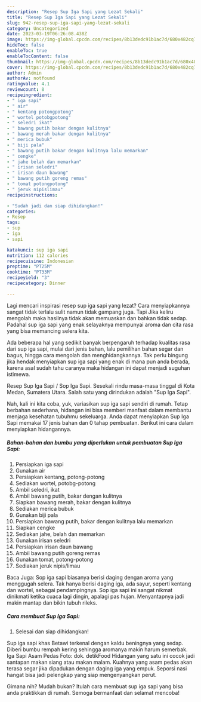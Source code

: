 ```yaml
---
description: "Resep Sup Iga Sapi yang Lezat Sekali"
title: "Resep Sup Iga Sapi yang Lezat Sekali"
slug: 942-resep-sup-iga-sapi-yang-lezat-sekali
category: Uncategorized
date: 2023-03-19T06:26:08.438Z
image: https://img-global.cpcdn.com/recipes/8b13dedc91b1ac7d/680x482cq70/sup-iga-sapi-foto-resep-utama.jpg
hideToc: false
enableToc: true
enableTocContent: false
thumbnail: https://img-global.cpcdn.com/recipes/8b13dedc91b1ac7d/680x482cq70/sup-iga-sapi-foto-resep-utama.jpg
cover: https://img-global.cpcdn.com/recipes/8b13dedc91b1ac7d/680x482cq70/sup-iga-sapi-foto-resep-utama.jpg
author: Admin
authorAv: notfound
ratingvalue: 4.1
reviewcount: 8
recipeingredient:
- " iga sapi"
- " air"
- " kentang potongpotong"
- " wortel potobgpotong"
- " seledri ikat"
- " bawang putih bakar dengan kulitnya"
- " bawang merah bakar dengan kulitnya"
- " merica bubuk"
- " biji pala"
- " bawang putih bakar dengan kulitnya lalu memarkan"
- " cengke"
- " jahe belah dan memarkan"
- " irisan seledri"
- " irisan daun bawang"
- " bawang putih goreng remas"
- " tomat potongpotong"
- " jeruk nipislimau"
recipeinstructions:

- "Sudah jadi dan siap dihidangkan!"
categories:
- Resep
tags:
- sup
- iga
- sapi

katakunci: sup iga sapi 
nutrition: 112 calories
recipecuisine: Indonesian
preptime: "PT25M"
cooktime: "PT33M"
recipeyield: "3"
recipecategory: Dinner

---
```



Lagi mencari inspirasi resep sup iga sapi yang lezat? Cara menyiapkannya sangat tidak terlalu sulit namun tidak gampang juga. Tapi Jika keliru mengolah maka hasilnya tidak akan memuaskan dan bahkan tidak sedap. Padahal sup iga sapi yang enak selayaknya mempunyai aroma dan cita rasa yang bisa memancing selera kita.


Ada beberapa hal yang sedikit banyak berpengaruh terhadap kualitas rasa dari sup iga sapi, mulai dari jenis bahan, lalu pemilihan bahan segar dan bagus, hingga cara mengolah dan menghidangkannya. Tak perlu bingung jika hendak menyiapkan sup iga sapi yang enak di mana pun anda berada, karena asal sudah tahu caranya maka hidangan ini dapat menjadi suguhan istimewa.

Resep Sup Iga Sapi / Sop Iga Sapi. Sesekali rindu masa-masa tinggal di Kota Medan, Sumatera Utara. Salah satu yang dirindukan adalah &#34;Sup Iga Sapi&#34;.


Nah, kali ini kita coba, yuk, variasikan sup iga sapi sendiri di rumah. Tetap berbahan sederhana, hidangan ini bisa memberi manfaat dalam membantu menjaga kesehatan tubuhmu sekeluarga. Anda dapat menyiapkan Sup Iga Sapi memakai 17 jenis bahan dan 0 tahap pembuatan. Berikut ini cara dalam menyiapkan hidangannya.

<!--inarticleads1-->

##### Bahan-bahan dan bumbu yang diperlukan untuk pembuatan Sup Iga Sapi:

1. Persiapkan  iga sapi
1. Gunakan  air
1. Persiapkan  kentang, potong-potong
1. Sediakan  wortel, potobg-potong
1. Ambil  seledri, ikat
1. Ambil  bawang putih, bakar dengan kulitnya
1. Siapkan  bawang merah, bakar dengan kulitnya
1. Sediakan  merica bubuk
1. Gunakan  biji pala
1. Persiapkan  bawang putih, bakar dengan kulitnya lalu memarkan
1. Siapkan  cengke
1. Sediakan  jahe, belah dan memarkan
1. Gunakan  irisan seledri
1. Persiapkan  irisan daun bawang
1. Ambil  bawang putih goreng remas
1. Gunakan  tomat, potong-potong
1. Sediakan  jeruk nipis/limau


Baca Juga: Sop iga sapi biasanya berisi daging dengan aroma yang menggugah selera. Tak hanya berisi daging iga, ada sayur, seperti kentang dan wortel, sebagai pendampingnya. Sop iga sapi ini sangat nikmat dinikmati ketika cuaca lagi dingin, apalagi pas hujan. Menyantapnya jadi makin mantap dan bikin tubuh rileks. 

<!--inarticleads2-->

##### Cara membuat Sup Iga Sapi:


1. Selesai dan siap dihidangkan!

Sup iga sapi khas Betawi terkenal dengan kaldu beningnya yang sedap. Diberi bumbu rempah kering sehingga aromanya makin harum semerbak. Iga Sapi Asam Pedas Foto: dok. detikFood Hidangan yang satu ini cocok jadi santapan makan siang atau makan malam. Kuahnya yang asam pedas akan terasa segar jika dipadukan dengan daging iga yang empuk. Seporsi nasi hangat bisa jadi pelengkap yang siap mengenyangkan perut. 

Gimana nih? Mudah bukan? Itulah cara membuat sup iga sapi yang bisa anda praktikkan di rumah. Semoga bermanfaat dan selamat mencoba!
